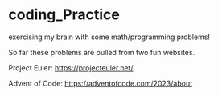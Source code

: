 # coding_Practice
exercising my brain with some math/programming problems!

So far these problems are pulled from two fun websites.

Project Euler: https://projecteuler.net/

Advent of Code: https://adventofcode.com/2023/about
